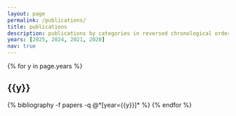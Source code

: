```yaml
---
layout: page
permalink: /publications/
title: publications
description: publications by categories in reversed chronological order. generated by jekyll-scholar.
years: [2025, 2024, 2021, 2020]
nav: true
---
```


<div class="publications">

{% for y in page.years %}
  <h2 class="year">{{y}}</h2>
  {% bibliography -f papers -q @*[year={{y}}]* %}
{% endfor %}

</div>

